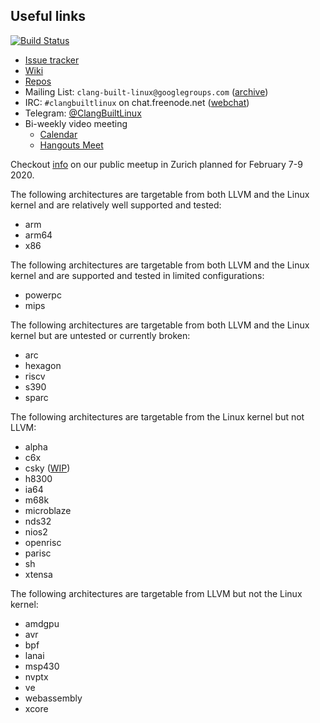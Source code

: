 ## Useful links

[![Build Status](https://travis-ci.com/ClangBuiltLinux/continuous-integration.svg?branch=master)](https://travis-ci.com/ClangBuiltLinux/continuous-integration)
- [Issue tracker](https://github.com/ClangBuiltLinux/linux/issues)
- [Wiki](https://github.com/ClangBuiltLinux/linux/wiki)
- [Repos](https://github.com/ClangBuiltLinux)
- Mailing List: `clang-built-linux@googlegroups.com` ([archive](https://groups.google.com/forum/#!forum/clang-built-linux))
- IRC: `#clangbuiltlinux` on chat.freenode.net ([webchat](http://webchat.freenode.net/?channels=clangbuiltlinux))
- Telegram: [@ClangBuiltLinux](https://t.me/ClangBuiltLinux)
- Bi-weekly video meeting
  - [Calendar](https://calendar.google.com/calendar/embed?src=google.com_bbf8m6m4n8nq5p2bfjpele0n5s%40group.calendar.google.com)
  - [Hangouts Meet](https://meet.google.com/yjf-jyqk-iaz)

Checkout [info](/2019_02_meetup.md) on our public meetup in Zurich planned for
February 7-9 2020.

The following architectures are targetable from both LLVM and the Linux kernel
and are relatively well supported and tested:
* arm
* arm64
* x86

The following architectures are targetable from both LLVM and the Linux kernel
and are supported and tested in limited configurations:
* powerpc
* mips

The following architectures are targetable from both LLVM and the Linux kernel
but are untested or currently broken:
* arc
* hexagon
* riscv
* s390
* sparc

The following architectures are targetable from the Linux kernel but not LLVM:
* alpha
* c6x
* csky ([WIP](https://reviews.llvm.org/D86269))
* h8300
* ia64
* m68k
* microblaze
* nds32
* nios2
* openrisc
* parisc
* sh
* xtensa

The following architectures are targetable from LLVM but not the Linux kernel:
* amdgpu
* avr
* bpf
* lanai
* msp430
* nvptx
* ve
* webassembly
* xcore
